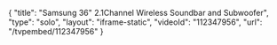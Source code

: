 {
    "title": "Samsung 36\" 2.1Channel Wireless Soundbar and Subwoofer",
    "type": "solo",
    "layout": "iframe-static",
    "videoId": "112347956",
    "url": "\/tvpembed\/112347956"
}
